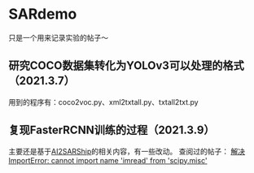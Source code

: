 # SARdemo
只是一个用来记录实验的帖子～
## 研究COCO数据集转化为YOLOv3可以处理的格式（2021.3.7）
用到的程序有：coco2voc.py、xml2txtall.py、txtall2txt.py
## 复现FasterRCNN训练的过程（2021.3.9）
主要还是基于[AI2SARShip](https://github.com/aulaywang/AI2SARShip)的相关内容，有一些改动。
查阅过的帖子：
[解决ImportError: cannot import name 'imread' from 'scipy.misc'](https://www.cnblogs.com/gkm0120/p/12925130.html)
